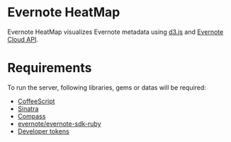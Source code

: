 # Evernote HeatMap

Evernote HeatMap visualizes Evernote metadata using [d3.js](https://github.com/mbostock/d3) and [Evernote Cloud API](http://dev.evernote.com/documentation/cloud/).

# Requirements

To run the server, following libraries, gems or datas will be required:

* [CoffeeScript](http://coffeescript.org/)
* [Sinatra](http://www.sinatrarb.com/)
* [Compass](http://compass-style.org/)
* [evernote/evernote-sdk-ruby](https://github.com/evernote/evernote-sdk-ruby)
* [Developer tokens](http://dev.evernote.com/documentation/cloud/chapters/Authentication.php)

